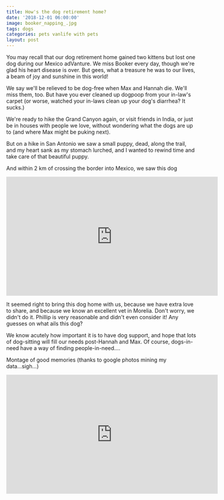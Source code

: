 ```yaml
---
title: How's the dog retirement home?
date: '2018-12-01 06:00:00'
image: booker_napping_.jpg
tags: dogs
categories: pets vanlife with pets
layout: post
---
```


You may recall that our dog retirement home gained two kittens but lost one dog during our Mexico adVanture. We miss Booker every day, though we're glad his heart disease is over. But gees, what a treasure he was to our lives, a beam of joy and sunshine in this world!

We say we'll be relieved to be dog-free when Max and Hannah die. We'll miss them, too. But have you ever cleaned up dogpoop from your in-law's carpet (or worse, watched your in-laws clean up your dog's diarrhea? It sucks.)

We're ready to hike the Grand Canyon again, or visit friends in India, or just be in houses with people we love, without wondering what the dogs are up to (and where Max might be puking next).

But on a hike in San Antonio we saw a small puppy, dead, along the trail, and my heart sank as my stomach lurched, and I wanted to rewind time and take care of that beautiful puppy.

And within 2 km of crossing the border into Mexico, we saw this dog

<iframe width="560" height="315" src="https://www.youtube-nocookie.com/embed/311Q3rKWwf0" frameborder="0" allow="accelerometer; autoplay; encrypted-media; gyroscope; picture-in-picture" allowfullscreen></iframe>

It seemed right to bring this dog home with us, because we have extra love to share, and because we know an excellent vet in Morelia. Don't worry, we didn't do it. Phillip is very reasonable and didn't even consider it! Any guesses on what ails this dog?

We know acutely how important it is to have dog support, and hope that lots of dog-sitting will fill our needs post-Hannah and Max. Of course, dogs-in-need have a way of finding people-in-need....

Montage of good memories (thanks to google photos mining my data...sigh...)

<iframe width="560" height="315" src="https://www.youtube-nocookie.com/embed/TctPbxJxCUg" frameborder="0" allow="accelerometer; autoplay; encrypted-media; gyroscope; picture-in-picture" allowfullscreen></iframe>